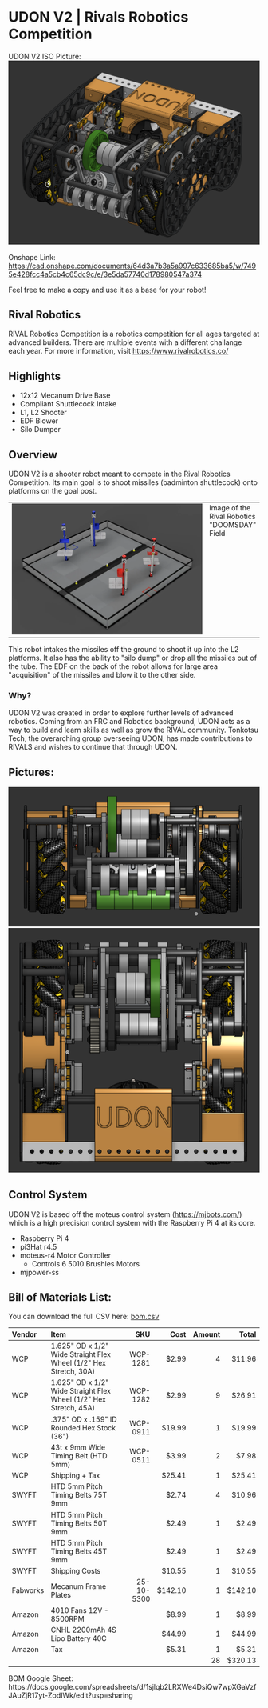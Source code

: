 # UDON V2 | Rivals Robotics Competition
UDON V2 ISO Picture:
![UDON ISO render](Pictures/UdonISOImage.png)

Onshape Link:
https://cad.onshape.com/documents/64d3a7b3a5a997c633685ba5/w/7495e428fcc4a5cb4c65dc9c/e/3e5da57740d178980547a374 

Feel free to make a copy and use it as a base for your robot!

## Rival Robotics
RIVAL Robotics Competition is a robotics competition for all ages targeted at advanced builders. There are multiple events with a different challange each year. For more information, visit https://www.rivalrobotics.co/

## Highlights
- 12x12 Mecanum Drive Base
- Compliant Shuttlecock Intake
- L1, L2 Shooter
- EDF Blower
- Silo Dumper

## Overview
UDON V2 is a shooter robot meant to compete in the Rival Robotics Competition. Its main goal is to shoot missiles (badminton shuttlecock) onto platforms on the goal post.

<table>
  <tr>
    <td valign="top" width="80%">
      <img src="Pictures/RivalFieldImage.png" width="100%" alt="Field ISO Render">
    </td>
    <td valign="top">
        Image of the Rival Robotics "DOOMSDAY" Field
    </td>
  </tr>
</table>

This robot intakes the missiles off the ground to shoot it up into the L2 platforms. It also has the ability to "silo dump" or drop all the missiles out of the tube. The EDF on the back of the robot allows for large area "acquisition" of the missiles and blow it to the other side.

### Why?
UDON V2 was created in order to explore further levels of advanced robotics. Coming from an FRC and Robotics background, UDON acts as a way to build and learn skills as well as grow the RIVAL community. Tonkotsu Tech, the overarching group overseeing UDON, has made contributions to RIVALS and wishes to continue that through UDON.

## Pictures:
![UDON Front View](Pictures/UdonFrontImage.png)
![UDON Top View](Pictures/UdonTopImage.png)

## Control System
UDON V2 is based off the moteus control system (https://mjbots.com/) which is a high precision control system with the Raspberry Pi 4 at its core. 

- Raspberry Pi 4
- pi3Hat r4.5
- moteus-r4 Motor Controller
    - Controls 6 5010 Brushles Motors
- mjpower-ss

## Bill of Materials List:

You can download the full CSV here: [bom.csv](bom.csv)
<table>
  <colgroup>
    <col width="8%" />
    <col width="62%" />
    <col width="10%" />
    <col width="8%" />
    <col width="6%" />
    <col width="6%" />
  </colgroup>
  <thead>
    <tr>
      <th align="left">Vendor</th>
      <th align="left">Item</th>
      <th align="right">SKU</th>
      <th align="right">Cost</th>
      <th align="right">Amount</th>
      <th align="right">Total</th>
    </tr>
  </thead>
  <tbody>
    <tr>
      <td>WCP</td>
      <td>1.625" OD x 1/2" Wide Straight Flex Wheel (1/2" Hex Stretch, 30A)</td>
      <td align="right">WCP-1281</td>
      <td align="right">$2.99</td>
      <td align="right">4</td>
      <td align="right">$11.96</td>
    </tr>
    <tr>
      <td>WCP</td>
      <td>1.625" OD x 1/2" Wide Straight Flex Wheel (1/2" Hex Stretch, 45A)</td>
      <td align="right">WCP-1282</td>
      <td align="right">$2.99</td>
      <td align="right">9</td>
      <td align="right">$26.91</td>
    </tr>
    <tr>
      <td>WCP</td>
      <td>.375" OD x .159" ID Rounded Hex Stock (36")</td>
      <td align="right">WCP-0911</td>
      <td align="right">$19.99</td>
      <td align="right">1</td>
      <td align="right">$19.99</td>
    </tr>
    <tr>
      <td>WCP</td>
      <td>43t x 9mm Wide Timing Belt (HTD 5mm)</td>
      <td align="right">WCP-0511</td>
      <td align="right">$3.99</td>
      <td align="right">2</td>
      <td align="right">$7.98</td>
    </tr>
    <tr>
      <td>WCP</td>
      <td>Shipping + Tax</td>
      <td align="right"></td>
      <td align="right">$25.41</td>
      <td align="right">1</td>
      <td align="right">$25.41</td>
    </tr>
    <tr>
      <td>SWYFT</td>
      <td>HTD 5mm Pitch Timing Belts 75T 9mm</td>
      <td align="right"></td>
      <td align="right">$2.74</td>
      <td align="right">4</td>
      <td align="right">$10.96</td>
    </tr>
    <tr>
      <td>SWYFT</td>
      <td>HTD 5mm Pitch Timing Belts 50T 9mm</td>
      <td align="right"></td>
      <td align="right">$2.49</td>
      <td align="right">1</td>
      <td align="right">$2.49</td>
    </tr>
    <tr>
      <td>SWYFT</td>
      <td>HTD 5mm Pitch Timing Belts 45T 9mm</td>
      <td align="right"></td>
      <td align="right">$2.49</td>
      <td align="right">1</td>
      <td align="right">$2.49</td>
    </tr>
    <tr>
      <td>SWYFT</td>
      <td>Shipping Costs</td>
      <td align="right"></td>
      <td align="right">$10.55</td>
      <td align="right">1</td>
      <td align="right">$10.55</td>
    </tr>
    <tr>
      <td>Fabworks</td>
      <td>Mecanum Frame Plates</td>
      <td align="right">25-10-5300</td>
      <td align="right">$142.10</td>
      <td align="right">1</td>
      <td align="right">$142.10</td>
    </tr>
    <tr>
      <td>Amazon</td>
      <td>4010 Fans 12V - 8500RPM</td>
      <td align="right"></td>
      <td align="right">$8.99</td>
      <td align="right">1</td>
      <td align="right">$8.99</td>
    </tr>
    <tr>
      <td>Amazon</td>
      <td>CNHL 2200mAh 4S Lipo Battery 40C</td>
      <td align="right"></td>
      <td align="right">$44.99</td>
      <td align="right">1</td>
      <td align="right">$44.99</td>
    </tr>
    <tr>
      <td>Amazon</td>
      <td>Tax</td>
      <td align="right"></td>
      <td align="right">$5.31</td>
      <td align="right">1</td>
      <td align="right">$5.31</td>
    </tr>
    <tr>
      <td></td>
      <td></td>
      <td></td>
      <td></td>
      <td align="right">28</td>
      <td align="right">$320.13</td>
    </tr>
  </tbody>
</table>
BOM Google Sheet: https://docs.google.com/spreadsheets/d/1sjlqb2LRXWe4DsiQw7wpXGaVzfJAuZjR17yt-ZodIWk/edit?usp=sharing

